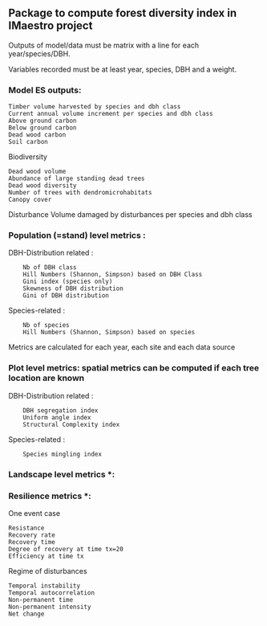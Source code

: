## Package to compute forest diversity index in IMaestro project

Outputs of model/data must be matrix with a line for each year/species/DBH.


Variables recorded must be at least year, species, DBH and a weight.


### Model ES outputs:

	Timber volume harvested by species and dbh class
	Current annual volume increment per species and dbh class
	Above ground carbon
	Below ground carbon
	Dead wood carbon
	Soil carbon

Biodiversity

	Dead wood volume
	Abundance of large standing dead trees
	Dead wood diversity
	Number of trees with dendromicrohabitats
	Canopy cover
	

Disturbance
	Volume damaged by disturbances per species and dbh class
	



### Population (=stand) level metrics :
DBH-Distribution related : 

        Nb of DBH class
        Hill Numbers (Shannon, Simpson) based on DBH Class
        Gini index (species only)
        Skewness of DBH distribution
        Gini of DBH distribution

Species-related :

        Nb of species
        Hill Numbers (Shannon, Simpson) based on species


Metrics are calculated for each year, each site and each data source

### Plot level metrics: spatial metrics can be computed if each tree location are known
DBH-Distribution related : 

        DBH segregation index
        Uniform angle index 
        Structural Complexity index

Species-related :

        Species mingling index

### Landscape level metrics *:

### Resilience metrics *:

One event case

	Resistance
	Recovery rate
	Recovery time
	Degree of recovery at time tx=20
	Efficiency at time tx

Regime of disturbances

	Temporal instability
	Temporal autocorrelation
	Non-permanent time
	Non-permanent intensity
	Net change
	

